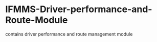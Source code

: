 # IFMMS-Driver-performance-and-Route-Module
contains driver performance and route management module
